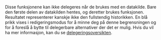 
Disse funksjonene kan ikke delegeres når de brukes med en datakilde. Bare den første delen av datakilden hentes, og deretter brukes funksjonen.  Resultatet representerer kanskje ikke den fullstendig historikken.  En blå prikk vises i redigeringsmodus for å minne deg på denne begrensningen og for å foreslå å bytte til delegerbare alternativer der det er mulig. Hvis du vil ha mer informasjon, kan du se [delegeringsoversikten](../maker/canvas-apps/delegation-overview.md).

